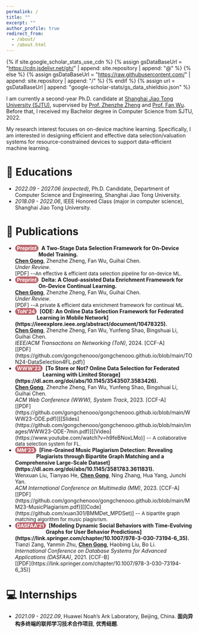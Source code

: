 ```yaml
---
permalink: /
title: ""
excerpt: ""
author_profile: true
redirect_from: 
  - /about/
  - /about.html
---
```


<style>
.pubtitle{
    background: #BD666D;
    color: white;
    font-size: 13.5px;
    padding: 1px 5px 1px 5px;
    border-radius: 10px;
    float: left;
    font-weight: bold;
}
.font-bold{
    font-weight:bold;
}
</style>


{% if site.google_scholar_stats_use_cdn %}
{% assign gsDataBaseUrl = "https://cdn.jsdelivr.net/gh/" | append: site.repository | append: "@" %}
{% else %}
{% assign gsDataBaseUrl = "https://raw.githubusercontent.com/" | append: site.repository | append: "/" %}
{% endif %}
{% assign url = gsDataBaseUrl | append: "google-scholar-stats/gs_data_shieldsio.json" %}

<span class='anchor' id='about-me'></span>

I am currently a second-year Ph.D. candidate at [Shanghai Jiao Tong University (SJTU)](https://en.sjtu.edu.cn/), supervised by [Prof. Zhenzhe Zheng](https://zhengzhenzhe220.github.io/) and [Prof. Fan Wu](https://www.cs.sjtu.edu.cn/~fwu/). 
Before that, I received my Bachelor degree in Computer Science from SJTU, 2022.

My research interest focuses on on-device machine learning. Specifically, I am interested in designing efficient and effective data selection/valuation systems for resource-constrained devices to support data-efficient machine learning.

# 📖 Educations
- *2022.09 - 2027.06 (expected)*, Ph.D. Candidate, Department of Computer Science and Engineering, Shanghai Jiao Tong University. 
- *2018.09 - 2022.06*, IEEE Honored Class (major in computer science), Shanghai Jiao Tong University. 

<span class='anchor' id='publications'></span>

# 📝 Publications 

- <div class="pubtitle">Preprint</div> &nbsp; <b>A Two-Stage Data Selection Framework for On-Device Model Training.</b> <br /> <b><u>Chen Gong</u></b>, Zhenzhe Zheng, Fan Wu, Guihai Chen. <br /> <i>Under Review</i>. <br /> [PDF] --<font size=2>An effective & efficient data selection pipeline for on-device ML.</font>

- <div class="pubtitle">Preprint</div> &nbsp; <b>Delta: A Cloud-assisted Data Enrichment Framework for On-Device Continual Learning.</b> <br /> <b><u>Chen Gong</u></b>, Zhenzhe Zheng, Fan Wu, Guihai Chen. <br /> <i>Under Review</i>.  <br /> [PDF] --<font size=2>A private & efficient data enrichment framework for continual ML.</font>

- <div class="pubtitle">ToN'24</div> &nbsp; <b>[ODE: An Online Data Selection Framework for Federated Learning in Mobile Network](https://ieeexplore.ieee.org/abstract/document/10478325).</b> <br /> <b><u>Chen Gong</u></b>, Zhenzhe Zheng, Fan Wu, Yunfeng Shao, Bingshuai Li, Guihai Chen. <br /> <i>IEEE/ACM Transactions on Networking (ToN)</i>, 2024. [CCF-A] <br /> [[PDF](https://github.com/gongchenooo/gongchenooo.github.io/blob/main/TON24-DataSelection4FL.pdf)]

- <div class="pubtitle">WWW'23</div> &nbsp; <b>[To Store or Not? Online Data Selection for Federated Learning with Limited Storage](https://dl.acm.org/doi/abs/10.1145/3543507.3583426).</b> <br /> <b><u>Chen Gong</u></b>, Zhenzhe Zheng, Fan Wu, Yunfeng Shao, Bingshuai Li, Guihai Chen. <br /> <i>ACM Web Conference (WWW), System Track</i>, 2023. [CCF-A] <br /> [[PDF](https://github.com/gongchenooo/gongchenooo.github.io/blob/main/WWW23-ODE.pdf)][[Slides](https://github.com/gongchenooo/gongchenooo.github.io/blob/main/images/WWW23-ODE-7min.pdf)][[Video](https://www.youtube.com/watch?v=h9feBNoxLMo)] -- <font size=2>A collaborative data selection system for FL.</font>

- <div class="pubtitle">MM'23</div> &nbsp; <b>[Fine-Grained Music Plagiarism Detection: Revealing Plagiarists through Bipartite Graph Matching and a Comprehensive Large-Scale Dataset](https://dl.acm.org/doi/abs/10.1145/3581783.3611831).</b> <br /> Wenxuan Liu, Tianyao He, <b><u>Chen Gong</u></b>, Ning Zhang, Hua Yang, Junchi Yan. <br /> <i>ACM International Conference on Multimedia (MM)</i>, 2023. [CCF-A] <br /> [[PDF](https://github.com/gongchenooo/gongchenooo.github.io/blob/main/MM23-MusicPlagiarism.pdf)][[Code](https://github.com/xuan301/BMMDet_MPDSet)] -- <font size=2>A bipartite graph matching algorithm for music plagisrism.</font>

- <div class="pubtitle">DASFAA'21</div> &nbsp; <b>[Modeling Dynamic Social Behaviors with Time-Evolving Graphs for User Behavior Predictions](https://link.springer.com/chapter/10.1007/978-3-030-73194-6_35).</b> <br /> Tianzi Zang, Yanmin Zhu, <b><u>Chen Gong</u></b>, Haobing Liu, Bo Li. <br /> <i>International Conference on Database Systems for Advanced Applications (DASFAA)</i>, 2021. [CCF-B] <br /> [[PDF](https://link.springer.com/chapter/10.1007/978-3-030-73194-6_35)] 


# 💻 Internships
- *2021.09 - 2022.09*, Huawei Noah’s Ark Laboratory, Beijing, China. **面向异构多终端的联邦学习技术合作项目**, **优秀结题**.
